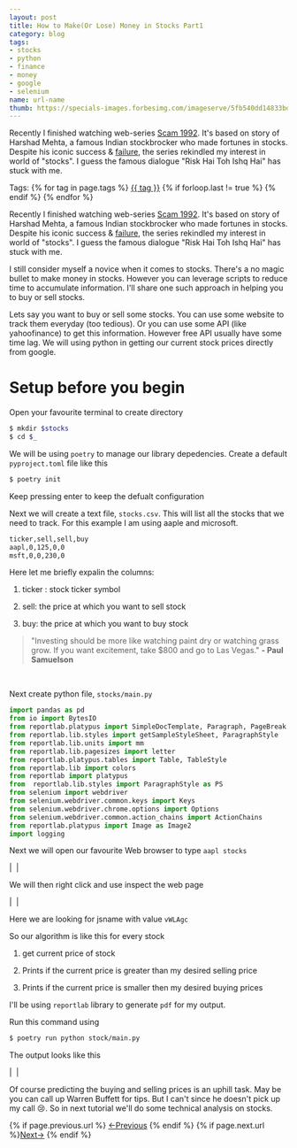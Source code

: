 ```yaml
---
layout: post
title: How to Make(Or Lose) Money in Stocks Part1
category: blog
tags:
- stocks
- python
- finance
- money
- google
- selenium
name: url-name
thumb: https://specials-images.forbesimg.com/imageserve/5fb540dd14833bd77ea925b8/960x0.jpg
---
```


Recently I finished watching web-series <a href="https://en.wikipedia.org/wiki/Scam_1992" target="_blank">Scam 1992</a>. It's based on story of Harshad Mehta, a famous Indian stockbrocker who made fortunes in stocks. Despite his iconic success & <a href="https://en.wikipedia.org/wiki/1992_Indian_stock_market_scam" target="_blank">failure</a>, the series rekindled my interest in world of "stocks". I guess the famous dialogue "Risk Hai Toh Ishq Hai" has stuck with me.<!-- truncate_here -->

<p>Tags: {% for tag in page.tags %} <a class="mytag" href="/tag/{{ tag }}" title="View posts tagged with &quot;{{ tag }}&quot;">{{ tag }}</a>  {% if forloop.last != true %} {% endif %} {% endfor %} </p>

Recently I finished watching web-series <a href="https://en.wikipedia.org/wiki/Scam_1992" target="_blank">Scam 1992</a>. It's based on story of Harshad Mehta, a famous Indian stockbrocker who made fortunes in stocks. Despite his iconic success & <a href="https://en.wikipedia.org/wiki/1992_Indian_stock_market_scam" target="_blank">failure</a>, the series rekindled my interest in world of "stocks". I guess the famous dialogue "Risk Hai Toh Ishq Hai" has stuck with me.

I still consider myself a novice when it comes to stocks. There's a no magic bullet to make money in stocks. However you can leverage scripts to reduce time to accumulate information. I'll share one such approach in helping you to buy or sell stocks.


Lets say you want to buy or sell some stocks. You can use some website to track them everyday (too tedious). Or you can use some API (like yahoofinance) to get this information. However free API usually have some time lag. We will using python in getting our current stock prices directly from google.

# Setup before you begin


Open your favourite terminal to create directory

```bash
$ mkdir $stocks
$ cd $_
```

We will be using `poetry` to manage our library depedencies. Create a default `pyproject.toml` file like this

```bash
$ poetry init
```

Keep pressing enter to keep the defualt configuration



Next we will create a text file,  `stocks.csv`. This will list all the stocks that we need to track. For this example I am using aaple and microsoft.

```bash
ticker,sell,sell,buy
aapl,0,125,0,0
msft,0,0,230,0
```


Here let me briefly expalin the columns:

1. ticker : stock ticker symbol

2. sell: the price at which you want to sell stock

3. buy: the price at which you want to buy stock


<blockquote>
"Investing should be more like watching paint dry or watching grass grow. If you want excitement, take $800 and go to Las Vegas."
<b>- Paul Samuelson</b><br>
</blockquote><br>

Next create python file, `stocks/main.py`

```python
import pandas as pd
from io import BytesIO
from reportlab.platypus import SimpleDocTemplate, Paragraph, PageBreak
from reportlab.lib.styles import getSampleStyleSheet, ParagraphStyle
from reportlab.lib.units import mm
from reportlab.lib.pagesizes import letter
from reportlab.platypus.tables import Table, TableStyle
from reportlab.lib import colors
from reportlab import platypus
from  reportlab.lib.styles import ParagraphStyle as PS
from selenium import webdriver
from selenium.webdriver.common.keys import Keys
from selenium.webdriver.chrome.options import Options
from selenium.webdriver.common.action_chains import ActionChains
from reportlab.platypus import Image as Image2
import logging

```


Next we will open our favourite Web browser to type `aapl stocks`

| <img align="center" src="{{ root_url }}/img/st1.png" alt="" /> |


We will then right click and use inspect the web page


| <img align="center" src="{{ root_url }}/img/st2.png" alt="" /> |


Here we are looking for jsname with value `vWLAgc`

So our algorithm is like this for every stock

1. get current price of stock

2. Prints if the current price is greater than my desired selling price

3. Prints if the current price is smaller then my desired buying prices

I'll be using `reportlab` library to generate `pdf` for my output.

Run this command using

```bash
$ poetry run python stock/main.py
```

<script src="https://gist.github.com/tushar-sharma/7e84b10f862999d6a2c802cd6e1cc036.js"></script>

The output looks like this

| <img align="center" src="{{ root_url }}/img/st3.png" alt="" /> |

Of course predicting the buying and selling prices is an uphill task. May be you can call up Warren Buffett for tips. But I can't since he doesn't pick up my call 😢. So in next tutorial we'll do some technical analysis on stocks.

<nav class="pagination clear" style="padding-bottom:20px;">
{% if page.previous.url %} <a class="prev-item" href="{{page.previous.url}}" title="Previous Post: {{page.previous.title}}">&larr;Previous</a>   {% endif %}  {% if page.next.url %}<a class="next-item" href="{{page.next.url}}" title="Next Post: {{page.next.title}}">Next&rarr;</a>         {% endif %}
</nav>
